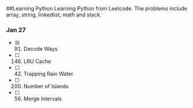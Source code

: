 ##Learning Python
Learning Python from Leetcode. The problems include array, string, linkedlist, math and stack. 

### Jan 27
- [X] 91. Decode Ways
- [ ] 146. LRU Cache    
- [ ]	42. Trapping Rain Water   
- [ ] 200. Number of Islands    
- [ ]	56. Merge Intervals   

 